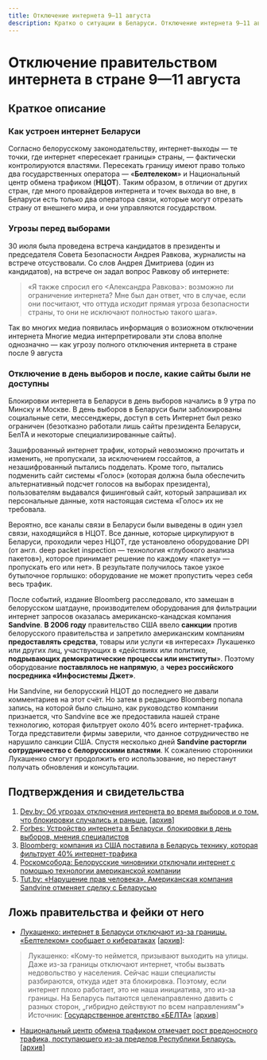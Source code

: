 ```yaml
---
title: Отключение интернета 9—11 августа
description: Кратко о ситуации в Беларуси. Отключение интернета 9—11 августа 2020 г. в Беларуси.
---
```


# Отключение правительством интернета в стране 9—11 августа

## Краткое описание

### Как устроен интернет Беларуси

Согласно белорусскому законодательству, интернет-выходы — те точки, где интернет «пересекает границы» страны, — фактически контролируются властями. Пересекать границу имеют право только два государственных оператора — «**Белтелеком**» и Национальный центр обмена трафиком (**НЦОТ**). Таким образом, в отличии от других стран, где много провайдеров интернета и точек выхода во вне, в Беларуси есть только два оператора связи, которые могут отрезать страну от внешнего мира, и они управляются государством.

### Угрозы перед выборами

30 июля была проведена встреча кандидатов в президенты и председателя Совета Безопасности Андрея Равкова, журналисты на встрече отсуствовали. Со слов Андрея Дмитриева (один из кандидатов), на встрече он задал вопрос Равкову об интернете: 

> «Я также спросил его <Александра Равкова>: возможно ли ограничение интернета? Мне был дан ответ, что в случае, если они посчитают, что  оттуда исходит прямая угроза безопасности страны, то они не исключают полностью такого шага». 

Так во многих медиа появилась информация о возиожном отключении интернета  Многие медиа интерпретировали эти слова вполне однозначно — как угрозу полного отключения интернета в стране после 9 августа 

### Отключение в день выборов и после, какие сайты были не доступны

Блокировки интернета в Беларуси в день выборов начались в 9 утра по Минску и Москве. В день выборов в Беларуси были заблокированы социальные сети, мессенджеры, доступ в сеть Интернет был резко ограничен (безотказно работали лишь сайты президента Беларуси, БелТА и некоторые специализированные сайты).

Зашифрованный интернет трафик, который невозможно прочитать и изменить, не пропускали, за исключением госсайтов, а незашифрованный пытались подделать. Кроме того, пытались подменить сайт системы «Голос» (которая должна была обеспечить альтернативный подсчет голосов на выборах президента), пользователям выдавался фишинговый сайт, который запрашивал их персональные данные, хотя настоящая система «Голос» их не требовала.

Вероятно, все каналы связи в Беларуси были выведены в один узел связи, находящийся в НЦОТ. Все данные, которые циркулируют в Беларуси, проходили через НЦОТ, где установлено оборудование DPI (от англ. deep packet inspection — технология «глубокого анализа пакетов»), которое принимает решение по каждому «пакету» — пропускать его или нет». В результате получилось такое узкое бутылочное горлышко: оборудование не может пропустить через себя весь трафик.

После событий, издание Bloomberg расследовало, кто замешан в белорусcком шатдауне, производителем оборудования для фильтрации интернет запросов оказалась американско-канадская компания **Sandvine**. **В 2006 году** правительство США ввело **санкции** против белорусcкого  правительства и запретило американским компаниям **предоставлять средства**, товары или услуги «в интересах» Лукашенко или других лиц, участвующих в «действиях или политике, **подрывающих демократические процессы или институты**». Поэтому оборудование **поставлялось не напрямую**, а **через российского посредника «Инфосистемы Джет»**. 

Ни Sandvine, ни белорусcкий НЦОТ до последнего не давали комментариев на этот счёт. Но затем в редакцию Bloomberg попала запись, на которой было слышно, как руководство компании признается,  что Sandvine все же предоставила нашей стране технологию, которая  фильтрует около 40% всего интернет-трафика. Тогда представители фирмы заверили, что данное сотрудничество не нарушило санкции США. Спустя несколько дней **Sandvine расторгли сотрудничество с белорусcкими властями**. К сожалению сторонники Лукашенко смогут продолжить его использование, но перестанут получать обновления и консультации.

## Подтверждения и свидетельства

1. [Dev.by: Об угрозах отключения интернета во время выборов и о том, что блокировки случались и раньше.](https://dev.by/news/internet-shutdown) [[архив](https://web.archive.org/web/20201018064733/https://dev.by/news/internet-shutdown)]
2. [Forbes: Устройство интернета в Беларуси, блокировки в день выборов, мнения специалистов](https://www.forbes.ru/tehnologii/406783-cifrovoy-zheleznyy-zanaves-pochemu-v-belorussii-otklyuchilsya-internet)
3. [Bloomberg: компания из США поставила в Беларусь технику, которая фильтрует 40% интернет-трафика](https://42.tut.by/700255)
4. [Роскомсобода: Белорусские чиновники отключали интернет с помощью технологии американской компании](https://roskomsvoboda.org/63160/)
5. [Tut.by: «Нарушение прав человека». Американская компания Sandvine отменяет сделку с Беларусью](https://42.tutby.net/700610)

## Ложь правительства и фейки от него 

* [Лукашенко: интернет в Беларуси отключают из-за границы. «Белтелеком» сообщает о кибератаках](https://42.tut.by/696123) [[архив](https://web.archive.org/web/20200812212621/https://42.tut.by/696123)]: 

> Лукашенко: «Кому-то неймется, призывают выходить на улицы. Даже из-за границы отключают интернет, чтобы вызвать недовольство у населения. Сейчас наши  специалисты разбираются, откуда идет эта блокировка. Поэтому, если  интернет плохо работает, это не наша инициатива, это из-за границы. На Беларусь пытаются целенаправленно давить с разных сторон, „гибридно действуют по всем направлениям“»\
Источник: [Государственное агентство «БЕЛТА»](https://www.belta.by/president/view/lukashenko-internet-v-belarusi-otkljuchajut-iz-za-granitsy-eto-ne-initsiativa-vlasti-402299-2020/) [[архив](https://web.archive.org/web/20201002120127/https://www.belta.by/president/view/lukashenko-internet-v-belarusi-otkljuchajut-iz-za-granitsy-eto-ne-initsiativa-vlasti-402299-2020)]

* [Национальный центр обмена трафиком отмечает рост вредоносного трафика, поступающего из-за пределов Республики Беларусь.](https://ncot.by/ru/news/news/o-rabote-seti-internet/) [[архив](https://web.archive.org/web/20201018054959/https://ncot.by/ru/news/news/o-rabote-seti-internet/)]
